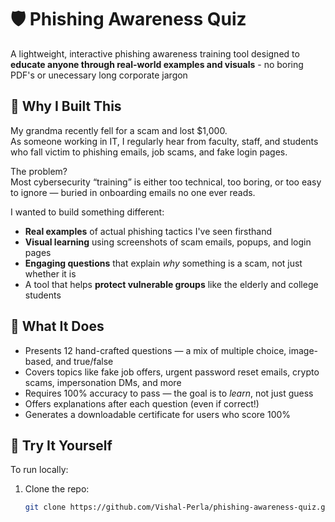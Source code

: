 # 🛡️ Phishing Awareness Quiz

A lightweight, interactive phishing awareness training tool designed to **educate anyone through real-world examples and visuals** - no boring PDF's or unecessary long corporate jargon

## 📌 Why I Built This

My grandma recently fell for a scam and lost $1,000.  
As someone working in IT, I regularly hear from faculty, staff, and students who fall victim to phishing emails, job scams, and fake login pages.  

The problem?  
Most cybersecurity “training” is either too technical, too boring, or too easy to ignore — buried in onboarding emails no one ever reads.

I wanted to build something different:  
- **Real examples** of actual phishing tactics I've seen firsthand  
- **Visual learning** using screenshots of scam emails, popups, and login pages  
- **Engaging questions** that explain *why* something is a scam, not just whether it is  
- A tool that helps **protect vulnerable groups** like the elderly and college students  

## 🧠 What It Does

- Presents 12 hand-crafted questions — a mix of multiple choice, image-based, and true/false  
- Covers topics like fake job offers, urgent password reset emails, crypto scams, impersonation DMs, and more  
- Requires 100% accuracy to pass — the goal is to *learn*, not just guess  
- Offers explanations after each question (even if correct!)  
- Generates a downloadable certificate for users who score 100%

## 🚀 Try It Yourself

To run locally:

1. Clone the repo:
   ```bash
   git clone https://github.com/Vishal-Perla/phishing-awareness-quiz.git
